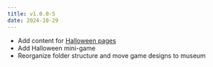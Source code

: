 ```yaml
---
title: v1.0.0-5
date: 2024-10-29
---
```


- Add content for [Halloween pages](/events/2024/halloween/)
- Add Halloween mini-game
- Reorganize folder structure and move game designs to museum
